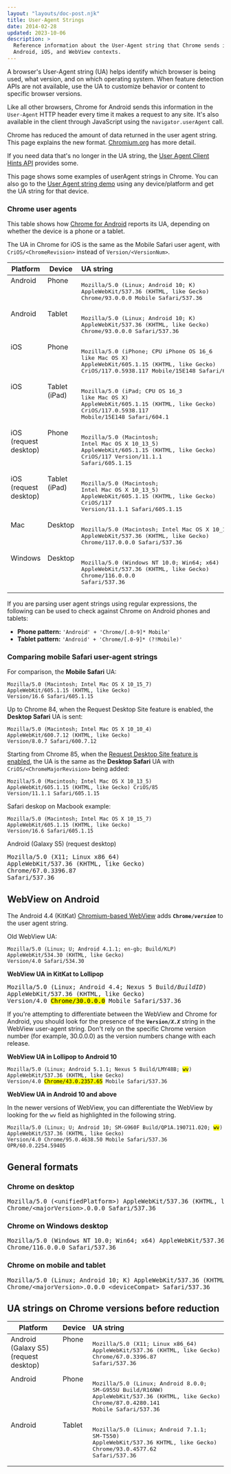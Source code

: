 ```yaml
---
layout: "layouts/doc-post.njk"
title: User-Agent Strings
date: 2014-02-28
updated: 2023-10-06
description: >
  Reference information about the User-Agent string that Chrome sends in
  Android, iOS, and WebView contexts.
---
```


A browser's User-Agent string (UA) helps identify which browser is being used, what version, and on
which operating system. When feature detection APIs are not available, use the UA to customize
behavior or content to specific browser versions.

Like all other browsers, Chrome for Android sends this information in the `User-Agent` HTTP header
every time it makes a request to any site. It's also available in the client through JavaScript
using the `navigator.userAgent` call.

Chrome has reduced the amount of data returned in the user agent string. This page explains the new format. [Chromium.org](https://www.chromium.org/updates/ua-reduction/) has more detail.

If you need data that's no longer in the UA string, the [User Agent Client Hints API](https://web.dev/migrate-to-ua-ch/) provides some.


This page shows some examples of userAgent strings in Chrome. You can also go to the [User Agent string demo](https://get-some-ua-strings.glitch.me) using any device/platform and get the UA string for that device.

### Chrome user agents

This table shows how [Chrome for Android][1] reports its UA, depending on whether the device is a phone or a tablet.

The UA in Chrome for iOS is the same as the Mobile Safari user agent, with `CriOS/<ChromeRevision>`
instead of `Version/<VersionNum>`.

<table>
  <thead>
    <tr>
      <th>Platform</th>
      <th>Device</th>
      <th style="text-align: left;">UA string</th>
    </tr>
  </thead>
  <tbody>
        <tr>
      <td style="vertical-align: top;">Android</td>
      <td style="vertical-align: top;">Phone</td>
      <td style="vertical-align: top;"><pre>Mozilla/5.0 (Linux; Android 10; K)
AppleWebKit/537.36 (KHTML, like Gecko)
Chrome/93.0.0.0 Mobile Safari/537.36</pre></td>
      </tr>
        <tr>
      <td style="vertical-align: top;">Android</td>
      <td style="vertical-align: top;">Tablet</td>
      <td style="vertical-align: top;"><pre>Mozilla/5.0 (Linux; Android 10; K)
AppleWebKit/537.36 (KHTML, like Gecko)
Chrome/93.0.0.0 Safari/537.36</pre></td>
      </tr>
      <tr>
      <td style="vertical-align: top;">iOS</td>
      <td style="vertical-align: top;">Phone</td>
      <td style="vertical-align: top;"><pre>Mozilla/5.0 (iPhone; CPU iPhone OS 16_6
like Mac OS X)
AppleWebKit/605.1.15 (KHTML, like Gecko)
CriOS/117.0.5938.117 Mobile/15E148 Safari/604.1</pre></td>
      </tr>
      <tr>
      <td style="vertical-align: top;">iOS</td>
      <td style="vertical-align: top;">Tablet (iPad)</td>
      <td style="vertical-align: top;"><pre>Mozilla/5.0 (iPad; CPU OS 16_3
like Mac OS X)
AppleWebKit/605.1.15 (KHTML, like Gecko)
CriOS/117.0.5938.117
Mobile/15E148 Safari/604.1</pre></td>
      </tr>
            <tr>
      <td id="iphone" style="vertical-align: top;">iOS (request desktop)</td>
      <td style="vertical-align: top;">Phone</td>
      <td style="vertical-align: top;"><pre>Mozilla/5.0 (Macintosh;
Intel Mac OS X 10_13_5)
AppleWebKit/605.1.15 (KHTML, like Gecko)
CriOS/117 Version/11.1.1
Safari/605.1.15</pre></td>
      </tr>
      <tr>
      <td style="vertical-align: top;">iOS (request desktop)</td>
      <td style="vertical-align: top;">Tablet (iPad)</td>
      <td style="vertical-align: top;"><pre>Mozilla/5.0 (Macintosh;
Intel Mac OS X 10_13_5)
AppleWebKit/605.1.15 (KHTML, like Gecko)
CriOS/117 
Version/11.1.1 Safari/605.1.15</pre></td>
      </tr>
      <tr>
      <td style="vertical-align: top;">Mac</td>
      <td style="vertical-align: top;">Desktop</td>
      <td style="vertical-align: top;"><pre>Mozilla/5.0 (Macintosh; Intel Mac OS X 10_15_7)
AppleWebKit/537.36 (KHTML, like Gecko)
Chrome/117.0.0.0 Safari/537.36</pre></td>
      </tr>
      <tr>
      <td style="vertical-align: top;">Windows</td>
      <td style="vertical-align: top;">Desktop</td>
      <td style="vertical-align: top;"><pre>Mozilla/5.0 (Windows NT 10.0; Win64; x64)
AppleWebKit/537.36 (KHTML, like Gecko)
Chrome/116.0.0.0
Safari/537.36</pre></td>
      </tr>
    </tbody>
    </table>


If you are parsing user agent strings using regular expressions, the following can be used to check
against Chrome on Android phones and tablets:

- **Phone pattern:** `'Android' + 'Chrome/[.0-9]* Mobile'`
- **Tablet pattern:** `'Android' + 'Chrome/[.0-9]* (?!Mobile)'`

### Comparing mobile Safari user-agent strings

For comparison, the **Mobile Safari** UA:

```text
Mozilla/5.0 (Macintosh; Intel Mac OS X 10_15_7)
AppleWebKit/605.1.15 (KHTML, like Gecko)
Version/16.6 Safari/605.1.15
```

Up to Chrome 84, when the Request Desktop Site feature is enabled, the **Desktop Safari** UA is sent:

```text
Mozilla/5.0 (Macintosh; Intel Mac OS X 10_10_4)
AppleWebKit/600.7.12 (KHTML, like Gecko)
Version/8.0.7 Safari/600.7.12
```

Starting from Chrome 85, when the [Request Desktop Site feature is enabled](#iphone), the UA is the same as the **Desktop Safari** UA with `CriOS/<ChromeMajorRevision>` being added:

```text
Mozilla/5.0 (Macintosh; Intel Mac OS X 10_13_5)
AppleWebKit/605.1.15 (KHTML, like Gecko) CriOS/85
Version/11.1.1 Safari/605.1.15
```

Safari deskop on Macbook example:

```text
Mozilla/5.0 (Macintosh; Intel Mac OS X 10_15_7)
AppleWebKit/605.1.15 (KHTML, like Gecko)
Version/16.6 Safari/605.1.15
```
Android (Galaxy S5) (request desktop)

<pre>Mozilla/5.0 (X11; Linux x86_64) 
AppleWebKit/537.36 (KHTML, like Gecko)
Chrome/67.0.3396.87 
Safari/537.36</pre>

## WebView on Android

The Android 4.4 (KitKat) [Chromium-based WebView][2] adds **<code>Chrome/<i>version</i></code>** to the user agent
string.

Old WebView UA:

```text
Mozilla/5.0 (Linux; U; Android 4.1.1; en-gb; Build/KLP)
AppleWebKit/534.30 (KHTML, like Gecko)
Version/4.0 Safari/534.30
```

**WebView UA in KitKat to Lollipop**

<pre>Mozilla/5.0 (Linux; Android 4.4; Nexus 5 Build/<i>BuildID</i>) 
AppleWebKit/537.36 (KHTML, like Gecko) 
Version/4.0 <mark>Chrome/30.0.0.0</mark> Mobile Safari/537.36</pre>

If you're attempting to differentiate between the WebView and Chrome for Android, you should look
for the presence of the **<code>Version/_X.X_</code>** string in the WebView user-agent string. Don't rely on
the specific Chrome version number (for example, 30.0.0.0) as the version numbers change with each
release.

**WebView UA in Lollipop to Android 10**

<pre><code>Mozilla/5.0 (Linux; Android 5.1.1; Nexus 5 Build/LMY48B; <mark>wv</mark>)
AppleWebKit/537.36 (KHTML, like Gecko) 
Version/4.0 <mark>Chrome/43.0.2357.65</mark> Mobile Safari/537.36</code></pre>

**WebView UA in Android 10 and above**

In the newer versions of WebView, you can differentiate the WebView by looking for the `wv` field as
highlighted in the following string.

<pre><code>Mozilla/5.0 (Linux; U; Android 10; SM-G960F Build/QP1A.190711.020; <mark>wv</mark>)
AppleWebKit/537.36 (KHTML, like Gecko) 
Version/4.0 Chrome/95.0.4638.50 Mobile Safari/537.36 OPR/60.0.2254.59405</code></pre>

[1]: https://play.google.com/store/apps/details?id=com.android.chrome
[2]: /docs/multidevice/webview/

## General formats

### Chrome on desktop

<pre>Mozilla/5.0 (&lt;unifiedPlatform>) AppleWebKit/537.36 (KHTML, like Gecko)
Chrome/&lt;majorVersion>.0.0.0 Safari/537.36</pre>

### Chrome on Windows desktop

<pre>Mozilla/5.0 (Windows NT 10.0; Win64; x64) AppleWebKit/537.36 (KHTML, like Gecko)
Chrome/116.0.0.0 Safari/537.36</pre>

### Chrome on mobile and tablet

<pre>Mozilla/5.0 (Linux; Android 10; K) AppleWebKit/537.36 (KHTML, like Gecko)
Chrome/&lt;majorVersion>.0.0.0 &lt;deviceCompat> Safari/537.36</pre>

## UA strings on Chrome versions before reduction

<table>
  <thead>
    <tr>
      <th>Platform</th>
      <th>Device</th>
      <th style="text-align: left;">UA string</th>
    </tr>
  </thead>
  <tbody>
 <tr>
      <td id="galaxy" style="vertical-align: top;">Android (Galaxy S5) (request desktop)</td>
      <td style="vertical-align: top;">Phone</td>
      <td style="vertical-align: top;"><pre>Mozilla/5.0 (X11; Linux x86_64) 
AppleWebKit/537.36 (KHTML, like Gecko)
Chrome/67.0.3396.87 
Safari/537.36
</pre></td>
      </tr>
<tr>
      <td style="vertical-align: top;">Android</td>
      <td style="vertical-align: top;">Phone</td>
      <td style="vertical-align: top;"><pre>Mozilla/5.0 (Linux; Android 8.0.0;
SM-G955U Build/R16NW)
AppleWebKit/537.36 (KHTML, like Gecko)
Chrome/87.0.4280.141
Mobile Safari/537.36
</pre></td>
    </tr>
      <tr>
        <td style="vertical-align: top;">Android</td>
        <td style="vertical-align: top;">Tablet</td>
        <td style="vertical-align: top;"><pre>Mozilla/5.0 (Linux; Android 7.1.1;
SM-T550)
AppleWebKit/537.36 KHTML, like Gecko)
Chrome/93.0.4577.62
Safari/537.36</pre></td>
      </tr>
      </tbody>
    </table>      